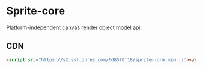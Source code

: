 # Sprite-core

Platform-independent canvas render object model api.

## CDN

```html
<script src="https://s2.ssl.qhres.com/!d85f0f18/sprite-core.min.js"></script>
```
